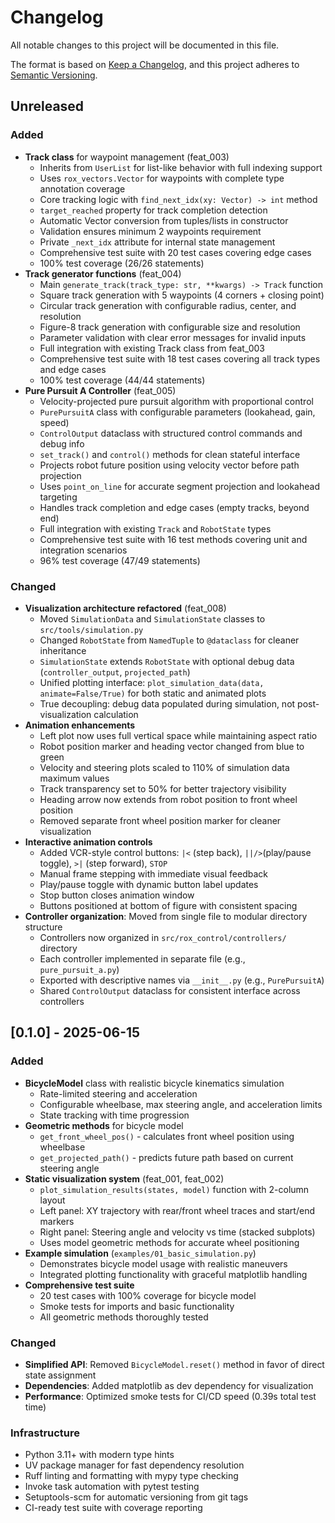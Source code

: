# Changelog
All notable changes to this project will be documented in this file.

The format is based on [Keep a Changelog](https://keepachangelog.com/en/1.0.0/), and this project adheres to [Semantic Versioning](https://semver.org/spec/v2.0.0.html).

## Unreleased

### Added
- **Track class** for waypoint management (feat_003)
  - Inherits from `UserList` for list-like behavior with full indexing support
  - Uses `rox_vectors.Vector` for waypoints with complete type annotation coverage
  - Core tracking logic with `find_next_idx(xy: Vector) -> int` method
  - `target_reached` property for track completion detection
  - Automatic Vector conversion from tuples/lists in constructor
  - Validation ensures minimum 2 waypoints requirement
  - Private `_next_idx` attribute for internal state management
  - Comprehensive test suite with 20 test cases covering edge cases
  - 100% test coverage (26/26 statements)
- **Track generator functions** (feat_004)
  - Main `generate_track(track_type: str, **kwargs) -> Track` function
  - Square track generation with 5 waypoints (4 corners + closing point)
  - Circular track generation with configurable radius, center, and resolution
  - Figure-8 track generation with configurable size and resolution
  - Parameter validation with clear error messages for invalid inputs
  - Full integration with existing Track class from feat_003
  - Comprehensive test suite with 18 test cases covering all track types and edge cases
  - 100% test coverage (44/44 statements)
- **Pure Pursuit A Controller** (feat_005)
  - Velocity-projected pure pursuit algorithm with proportional control
  - `PurePursuitA` class with configurable parameters (lookahead, gain, speed)
  - `ControlOutput` dataclass with structured control commands and debug info
  - `set_track()` and `control()` methods for clean stateful interface
  - Projects robot future position using velocity vector before path projection
  - Uses `point_on_line` for accurate segment projection and lookahead targeting
  - Handles track completion and edge cases (empty tracks, beyond end)
  - Full integration with existing `Track` and `RobotState` types
  - Comprehensive test suite with 16 test methods covering unit and integration scenarios
  - 96% test coverage (47/49 statements)

### Changed
- **Visualization architecture refactored** (feat_008)
  - Moved `SimulationData` and `SimulationState` classes to `src/tools/simulation.py`
  - Changed `RobotState` from `NamedTuple` to `@dataclass` for cleaner inheritance
  - `SimulationState` extends `RobotState` with optional debug data (`controller_output`, `projected_path`)
  - Unified plotting interface: `plot_simulation_data(data, animate=False/True)` for both static and animated plots
  - True decoupling: debug data populated during simulation, not post-visualization calculation
- **Animation enhancements**
  - Left plot now uses full vertical space while maintaining aspect ratio
  - Robot position marker and heading vector changed from blue to green
  - Velocity and steering plots scaled to 110% of simulation data maximum values
  - Track transparency set to 50% for better trajectory visibility
  - Heading arrow now extends from robot position to front wheel position
  - Removed separate front wheel position marker for cleaner visualization
- **Interactive animation controls**
  - Added VCR-style control buttons: `|<` (step back), `||/>`(play/pause toggle), `>|` (step forward), `STOP`
  - Manual frame stepping with immediate visual feedback
  - Play/pause toggle with dynamic button label updates
  - Stop button closes animation window
  - Buttons positioned at bottom of figure with consistent spacing
- **Controller organization**: Moved from single file to modular directory structure
  - Controllers now organized in `src/rox_control/controllers/` directory
  - Each controller implemented in separate file (e.g., `pure_pursuit_a.py`)
  - Exported with descriptive names via `__init__.py` (e.g., `PurePursuitA`)
  - Shared `ControlOutput` dataclass for consistent interface across controllers

## [0.1.0] - 2025-06-15

### Added
- **BicycleModel** class with realistic bicycle kinematics simulation
  - Rate-limited steering and acceleration
  - Configurable wheelbase, max steering angle, and acceleration limits
  - State tracking with time progression
- **Geometric methods** for bicycle model
  - `get_front_wheel_pos()` - calculates front wheel position using wheelbase
  - `get_projected_path()` - predicts future path based on current steering angle
- **Static visualization system** (feat_001, feat_002)
  - `plot_simulation_results(states, model)` function with 2-column layout
  - Left panel: XY trajectory with rear/front wheel traces and start/end markers
  - Right panel: Steering angle and velocity vs time (stacked subplots)
  - Uses model geometric methods for accurate wheel positioning
- **Example simulation** (`examples/01_basic_simulation.py`)
  - Demonstrates bicycle model usage with realistic maneuvers
  - Integrated plotting functionality with graceful matplotlib handling
- **Comprehensive test suite**
  - 20 test cases with 100% coverage for bicycle model
  - Smoke tests for imports and basic functionality
  - All geometric methods thoroughly tested

### Changed
- **Simplified API**: Removed `BicycleModel.reset()` method in favor of direct state assignment
- **Dependencies**: Added matplotlib as dev dependency for visualization
- **Performance**: Optimized smoke tests for CI/CD speed (0.39s total test time)

### Infrastructure
- Python 3.11+ with modern type hints
- UV package manager for fast dependency resolution
- Ruff linting and formatting with mypy type checking
- Invoke task automation with pytest testing
- Setuptools-scm for automatic versioning from git tags
- CI-ready test suite with coverage reporting
